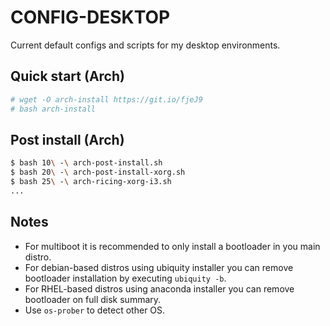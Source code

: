 # CONFIG-DESKTOP

Current default configs and scripts for my desktop environments.

## Quick start (Arch)


```sh
# wget -O arch-install https://git.io/fjeJ9
# bash arch-install
```

## Post install (Arch)

```sh
$ bash 10\ -\ arch-post-install.sh
$ bash 20\ -\ arch-post-install-xorg.sh
$ bash 25\ -\ arch-ricing-xorg-i3.sh
...
```

## Notes

* For multiboot it is recommended to only install a bootloader in you main distro.
* For debian-based distros using ubiquity installer you can remove bootloader installation by executing `ubiquity -b`.
* For RHEL-based distros using anaconda installer you can remove bootloader on full disk summary.
* Use `os-prober` to detect other OS.
